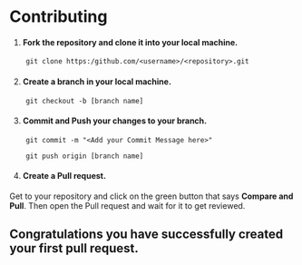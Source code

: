 # Contributing

1. #### Fork the repository and clone it into your local machine.
```
    git clone https:/github.com/<username>/<repository>.git
```

2. #### Create a branch in your local machine.

```
    git checkout -b [branch name]
```

3. #### Commit and Push your changes to your branch.

```
    git commit -m "<Add your Commit Message here>"
```
```
    git push origin [branch name]
```
4. #### Create a Pull request.

Get to your repository and click on the green button that says **Compare and Pull**. Then open the Pull request and wait for it to get reviewed.

## **Congratulations you have successfully created your first pull request.**

